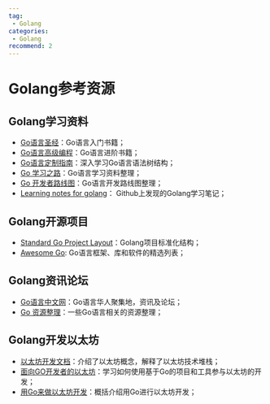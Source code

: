 ```yaml
---
tag:
 - Golang
categories:
 - Golang
recommend: 2
---
```


# Golang参考资源

## Golang学习资料

- [Go语言圣经](https://golang-china.github.io/gopl-zh/)：Go语言入门书籍；
- [Go语言高级编程](https://chai2010.cn/advanced-go-programming-book/index.html)：Go语言进阶书籍；
- [Go语言定制指南](https://chai2010.cn/go-ast-book/)：深入学习Go语言语法树结构；
- [Go 学习之路](https://github.com/talkgo/read)：Go语言学习资料整理；
- [Go 开发者路线图](https://github.com/Alikhll/golang-developer-roadmap/blob/master/i18n/zh-CN/ReadMe-zh-CN.md)：Go语言开发路线图整理；
- [Learning notes for golang](https://github.com/jincheng9/go-tutorial)： Github上发现的Golang学习笔记；


## Golang开源项目

- [Standard Go Project Layout](https://github.com/golang-standards/project-layout/blob/master/README_zh.md)：Golang项目标准化结构；
- [Awesome Go](https://github.com/avelino/awesome-go):  Go语言框架、库和软件的精选列表；


## Golang资讯论坛

- [Go语言中文网](https://studygolang.com/)：Go语言华人聚集地，资讯及论坛；
- [Go 资源整理](https://studygolang.com/articles/24359)：一些Go语言相关的资源整理；

## Golang开发以太坊

- [以太坊开发文档](https://ethereum.org/zh/developers/docs/)：介绍了以太坊概念，解释了以太坊技术堆栈；
- [面向GO开发者的以太坊](https://ethereum.org/zh/developers/docs/programming-languages/golang/)：学习如何使用基于Go的项目和工具参与以太坊的开发；
- [用Go来做以太坊开发](https://goethereumbook.org/zh/)：概括介绍用Go进行以太坊开发；